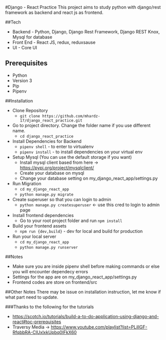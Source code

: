 #Django - React Practice
 This project aims to study python with django/rest framework as backend and react js as frontend.

##Tech
* Backend - Python, Django, Django Rest Framework, Django REST Knox, Mysql for database
* Front End - React JS, redux, reduxsause
* UI - Core UI

## Prerequisites
* Python
* Version 3
* Pip
* Pipenv

##Installation
* Clone Repository
  * `git clone https://github.com/mhardz-17/django_react_practice.git`
* Go to project directory. Change the folder name if you use different name.
  * `cd django_react_practice`
* Install Dependencies for Backend
  * `pipenv shell` - to enter to virtualenv
  * `pipenv install` - to install dependencies on your virtual env
* Setup Mysql (You can use the default storage if you want)
  * Install mysql client based from here -> https://pypi.org/project/mysqlclient/
  * Create your database on mysql 
  * Change your database setting on my_django_react_app/settings.py   
* Run Migration
  * `cd my_django_react_app`
  * `python manage.py migrate`
* Create superuser so that you can login to admin
  * `python manage.py createsuperuser` <- use this cred to login to admin page
* Install frontend dependencies
  * Go to your root project folder and run `npm install`
* Build your frontend assets
  * `npm run {dev,build}` - dev for local and build for production 
* Run your local server
  * `cd my_django_react_app`
  * `python manage.py runserver`
  
##Notes
* Make sure you are inside pipenv shell before making commands or else you will encounter dependecy errors
* Settings for the app are on my_django_react_app/settings.py
* Frontend codes are store on frontend/src
 
##Other Notes
  There may be issue on installation instruction, let me know if what part need to update.
  
###Thanks to the following for the tutorials
* https://scotch.io/tutorials/build-a-to-do-application-using-django-and-react#toc-prerequisites
* Traversy Media -> https://www.youtube.com/playlist?list=PLillGF-RfqbbRA-CIUxlxkUpbq0IFkX60

